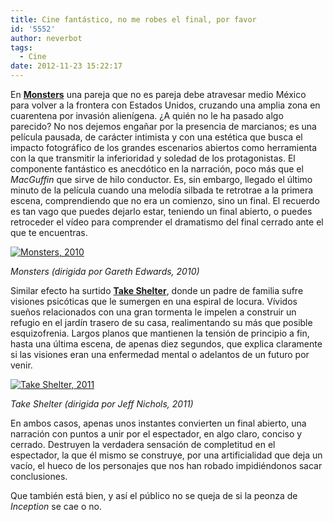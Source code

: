 ```yaml
---
title: Cine fantástico, no me robes el final, por favor
id: '5552'
author: neverbot
tags:
  - Cine
date: 2012-11-23 15:22:17
---
```


En **[Monsters](http://www.imdb.com/title/tt1470827/)** una pareja que no es pareja debe atravesar medio México para volver a la frontera con Estados Unidos, cruzando una amplia zona en cuarentena por invasión alienígena. ¿A quién no le ha pasado algo parecido? No nos dejemos engañar por la presencia de marcianos; es una película pausada, de carácter intimista y con una estética que busca el impacto fotográfico de los grandes escenarios abiertos como herramienta con la que transmitir la inferioridad y soledad de los protagonistas. El componente fantástico es anecdótico en la narración, poco más que el _MacGuffin_ que sirve de hilo conductor. Es, sin embargo, llegado el último minuto de la película cuando una melodía silbada te retrotrae a la primera escena, comprendiendo que no era un comienzo, sino un final. El recuerdo es tan vago que puedes dejarlo estar, teniendo un final abierto, o puedes retroceder el vídeo para comprender el dramatismo del final cerrado ante el que te encuentras.

[![](./Monsters_2010.jpg "Monsters, 2010")](./Monsters_2010.jpg)

_Monsters (dirigida por Gareth Edwards, 2010)_

Similar efecto ha surtido [**Take Shelter**](http://www.imdb.com/title/tt1675192/), donde un padre de familia sufre visiones psicóticas que le sumergen en una espiral de locura. Vívidos sueños relacionados con una gran tormenta le impelen a construir un refugio en el jardín trasero de su casa, realimentando su más que posible esquizofrenia. Largos planos que mantienen la tensión de principio a fin, hasta una última escena, de apenas diez segundos, que explica claramente si las visiones eran una enfermedad mental o adelantos de un futuro por venir.

[![](./Take_Shelter_2011.jpg "Take Shelter, 2011")](./Take_Shelter_2011.jpg)

_Take Shelter (dirigida por Jeff Nichols, 2011)_

En ambos casos, apenas unos instantes convierten un final abierto, una narración con puntos a unir por el espectador, en algo claro, conciso y cerrado. Destruyen la verdadera sensación de completitud en el espectador, la que él mismo se construye, por una artificialidad que deja un vacío, el hueco de los personajes que nos han robado impidiéndonos sacar conclusiones.

Que también está bien, y así el público no se queja de si la peonza de _Inception_ se cae o no.